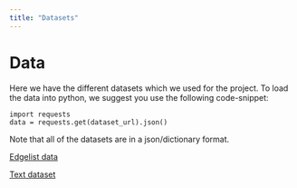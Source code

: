 ```yaml
---
title: "Datasets"
---
```

# Data

Here we have the different datasets which we used for the project. To load the data into python, we suggest you use the following code-snippet:

```tpl
import requests
data = requests.get(dataset_url).json() 
```
Note that all of the datasets are in a json/dictionary format.

[Edgelist data](/placeholder.json)

[Text dataset](/placeholder.json)
